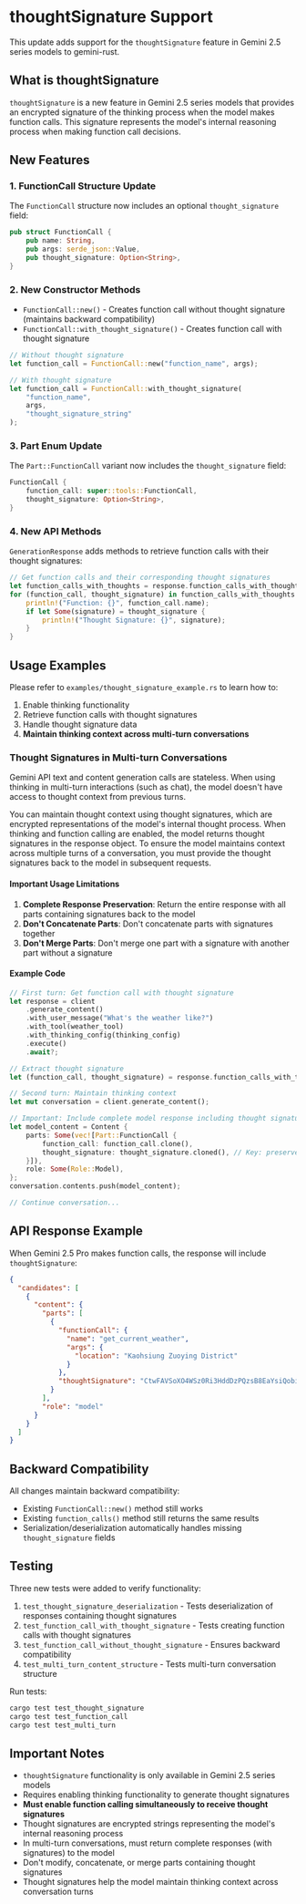 # thoughtSignature Support

This update adds support for the `thoughtSignature` feature in Gemini 2.5 series models to gemini-rust.

## What is thoughtSignature

`thoughtSignature` is a new feature in Gemini 2.5 series models that provides an encrypted signature of the thinking process when the model makes function calls. This signature represents the model's internal reasoning process when making function call decisions.

## New Features

### 1. FunctionCall Structure Update

The `FunctionCall` structure now includes an optional `thought_signature` field:

```rust
pub struct FunctionCall {
    pub name: String,
    pub args: serde_json::Value,
    pub thought_signature: Option<String>,
}
```

### 2. New Constructor Methods

- `FunctionCall::new()` - Creates function call without thought signature (maintains backward compatibility)
- `FunctionCall::with_thought_signature()` - Creates function call with thought signature

```rust
// Without thought signature
let function_call = FunctionCall::new("function_name", args);

// With thought signature
let function_call = FunctionCall::with_thought_signature(
    "function_name", 
    args, 
    "thought_signature_string"
);
```

### 3. Part Enum Update

The `Part::FunctionCall` variant now includes the `thought_signature` field:

```rust
FunctionCall {
    function_call: super::tools::FunctionCall,
    thought_signature: Option<String>,
}
```

### 4. New API Methods

`GenerationResponse` adds methods to retrieve function calls with their thought signatures:

```rust
// Get function calls and their corresponding thought signatures
let function_calls_with_thoughts = response.function_calls_with_thoughts();
for (function_call, thought_signature) in function_calls_with_thoughts {
    println!("Function: {}", function_call.name);
    if let Some(signature) = thought_signature {
        println!("Thought Signature: {}", signature);
    }
}
```

## Usage Examples

Please refer to `examples/thought_signature_example.rs` to learn how to:

1. Enable thinking functionality
2. Retrieve function calls with thought signatures
3. Handle thought signature data
4. **Maintain thinking context across multi-turn conversations**

### Thought Signatures in Multi-turn Conversations

Gemini API text and content generation calls are stateless. When using thinking in multi-turn interactions (such as chat), the model doesn't have access to thought context from previous turns.

You can maintain thought context using thought signatures, which are encrypted representations of the model's internal thought process. When thinking and function calling are enabled, the model returns thought signatures in the response object. To ensure the model maintains context across multiple turns of a conversation, you must provide the thought signatures back to the model in subsequent requests.

#### Important Usage Limitations

1. **Complete Response Preservation**: Return the entire response with all parts containing signatures back to the model
2. **Don't Concatenate Parts**: Don't concatenate parts with signatures together  
3. **Don't Merge Parts**: Don't merge one part with a signature with another part without a signature

#### Example Code

```rust
// First turn: Get function call with thought signature
let response = client
    .generate_content()
    .with_user_message("What's the weather like?")
    .with_tool(weather_tool)
    .with_thinking_config(thinking_config)
    .execute()
    .await?;

// Extract thought signature
let (function_call, thought_signature) = response.function_calls_with_thoughts()[0];

// Second turn: Maintain thinking context
let mut conversation = client.generate_content();

// Important: Include complete model response including thought signature
let model_content = Content {
    parts: Some(vec![Part::FunctionCall {
        function_call: function_call.clone(),
        thought_signature: thought_signature.cloned(), // Key: preserve original signature
    }]),
    role: Some(Role::Model),
};
conversation.contents.push(model_content);

// Continue conversation...
```

## API Response Example

When Gemini 2.5 Pro makes function calls, the response will include `thoughtSignature`:

```json
{
  "candidates": [
    {
      "content": {
        "parts": [
          {
            "functionCall": {
              "name": "get_current_weather",
              "args": {
                "location": "Kaohsiung Zuoying District"
              }
            },
            "thoughtSignature": "CtwFAVSoXO4WSz0Ri3HddDzPQzsB8EaYsiQobiBKOzGOaAPM..."
          }
        ],
        "role": "model"
      }
    }
  ]
}
```

## Backward Compatibility

All changes maintain backward compatibility:

- Existing `FunctionCall::new()` method still works
- Existing `function_calls()` method still returns the same results  
- Serialization/deserialization automatically handles missing `thought_signature` fields

## Testing

Three new tests were added to verify functionality:

1. `test_thought_signature_deserialization` - Tests deserialization of responses containing thought signatures
2. `test_function_call_with_thought_signature` - Tests creating function calls with thought signatures
3. `test_function_call_without_thought_signature` - Ensures backward compatibility
4. `test_multi_turn_content_structure` - Tests multi-turn conversation structure

Run tests:

```bash
cargo test test_thought_signature
cargo test test_function_call
cargo test test_multi_turn
```

## Important Notes

- `thoughtSignature` functionality is only available in Gemini 2.5 series models
- Requires enabling thinking functionality to generate thought signatures
- **Must enable function calling simultaneously to receive thought signatures**
- Thought signatures are encrypted strings representing the model's internal reasoning process
- In multi-turn conversations, must return complete responses (with signatures) to the model
- Don't modify, concatenate, or merge parts containing thought signatures
- Thought signatures help the model maintain thinking context across conversation turns
